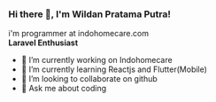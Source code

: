### Hi there 👋, I'm Wildan Pratama Putra!

i'm programmer at indohomecare.com
<br>
<b> Laravel Enthusiast </b>

<!-- **wildanptra/wildanptra** is a ✨ _special_ ✨ repository because its `README.md` (this file) appears on your GitHub profile.

Here are some ideas to get you started: -->

- 🔭 I’m currently working on Indohomecare
- 🌱 I’m currently learning Reactjs and Flutter(Mobile)
- 👯 I’m looking to collaborate on github
- 💬 Ask me about coding
